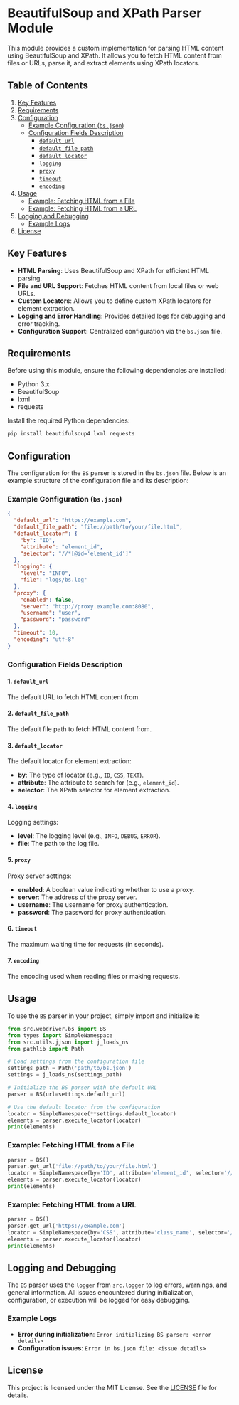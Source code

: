 # BeautifulSoup and XPath Parser Module

This module provides a custom implementation for parsing HTML content using BeautifulSoup and XPath. It allows you to fetch HTML content from files or URLs, parse it, and extract elements using XPath locators.

## Table of Contents

1.  [Key Features](#key-features)
2.  [Requirements](#requirements)
3.  [Configuration](#configuration)
    -   [Example Configuration (`bs.json`)](#example-configuration-bsjson)
    -   [Configuration Fields Description](#configuration-fields-description)
        -   [`default_url`](#1-default_url)
        -   [`default_file_path`](#2-default_file_path)
        -   [`default_locator`](#3-default_locator)
        -   [`logging`](#4-logging)
        -   [`proxy`](#5-proxy)
        -   [`timeout`](#6-timeout)
        -   [`encoding`](#7-encoding)
4.  [Usage](#usage)
    -   [Example: Fetching HTML from a File](#example-fetching-html-from-a-file)
    -   [Example: Fetching HTML from a URL](#example-fetching-html-from-a-url)
5.  [Logging and Debugging](#logging-and-debugging)
    -   [Example Logs](#example-logs)
6.  [License](#license)

## Key Features

-   **HTML Parsing**: Uses BeautifulSoup and XPath for efficient HTML parsing.
-   **File and URL Support**: Fetches HTML content from local files or web URLs.
-   **Custom Locators**: Allows you to define custom XPath locators for element extraction.
-   **Logging and Error Handling**: Provides detailed logs for debugging and error tracking.
-   **Configuration Support**: Centralized configuration via the `bs.json` file.

## Requirements

Before using this module, ensure the following dependencies are installed:

-   Python 3.x
-   BeautifulSoup
-   lxml
-   requests

Install the required Python dependencies:

```bash
pip install beautifulsoup4 lxml requests
```

## Configuration

The configuration for the `BS` parser is stored in the `bs.json` file. Below is an example structure of the configuration file and its description:

### Example Configuration (`bs.json`)

```json
{
  "default_url": "https://example.com",
  "default_file_path": "file://path/to/your/file.html",
  "default_locator": {
    "by": "ID",
    "attribute": "element_id",
    "selector": "//*[@id='element_id']"
  },
  "logging": {
    "level": "INFO",
    "file": "logs/bs.log"
  },
  "proxy": {
    "enabled": false,
    "server": "http://proxy.example.com:8080",
    "username": "user",
    "password": "password"
  },
  "timeout": 10,
  "encoding": "utf-8"
}
```

### Configuration Fields Description

#### 1. `default_url`
The default URL to fetch HTML content from.

#### 2. `default_file_path`
The default file path to fetch HTML content from.

#### 3. `default_locator`
The default locator for element extraction:
-   **by**: The type of locator (e.g., `ID`, `CSS`, `TEXT`).
-   **attribute**: The attribute to search for (e.g., `element_id`).
-   **selector**: The XPath selector for element extraction.

#### 4. `logging`
Logging settings:
-   **level**: The logging level (e.g., `INFO`, `DEBUG`, `ERROR`).
-   **file**: The path to the log file.

#### 5. `proxy`
Proxy server settings:
-   **enabled**: A boolean value indicating whether to use a proxy.
-   **server**: The address of the proxy server.
-   **username**: The username for proxy authentication.
-  **password**: The password for proxy authentication.

#### 6. `timeout`
The maximum waiting time for requests (in seconds).

#### 7. `encoding`
The encoding used when reading files or making requests.

## Usage

To use the `BS` parser in your project, simply import and initialize it:

```python
from src.webdriver.bs import BS
from types import SimpleNamespace
from src.utils.jjson import j_loads_ns
from pathlib import Path

# Load settings from the configuration file
settings_path = Path('path/to/bs.json')
settings = j_loads_ns(settings_path)

# Initialize the BS parser with the default URL
parser = BS(url=settings.default_url)

# Use the default locator from the configuration
locator = SimpleNamespace(**settings.default_locator)
elements = parser.execute_locator(locator)
print(elements)
```

### Example: Fetching HTML from a File

```python
parser = BS()
parser.get_url('file://path/to/your/file.html')
locator = SimpleNamespace(by='ID', attribute='element_id', selector='//*[@id="element_id"]')
elements = parser.execute_locator(locator)
print(elements)
```

### Example: Fetching HTML from a URL

```python
parser = BS()
parser.get_url('https://example.com')
locator = SimpleNamespace(by='CSS', attribute='class_name', selector='//*[contains(@class, "class_name")]')
elements = parser.execute_locator(locator)
print(elements)
```

## Logging and Debugging

The `BS` parser uses the `logger` from `src.logger` to log errors, warnings, and general information. All issues encountered during initialization, configuration, or execution will be logged for easy debugging.

### Example Logs

-   **Error during initialization**: `Error initializing BS parser: <error details>`
-   **Configuration issues**: `Error in bs.json file: <issue details>`

## License

This project is licensed under the MIT License. See the [LICENSE](../../LICENSE) file for details.